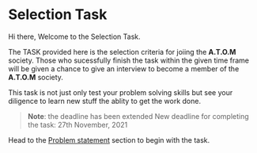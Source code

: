 # Selection Task

Hi there, Welcome to the Selection Task. 

The TASK provided here is the selection criteria for joiing the **A.T.O.M** society. Those who sucessfully finish the task within the given time frame will be given a chance to give an interview to become a member of the **A.T.O.M** society.

This task is not just only test your problem solving skills but see  your diligence to learn new stuff the ablity to get the work done.


> **Note**: the deadline has been extended 
> New deadline for completing the task: 27th November, 2021

Head to the [Problem statement](./sel-task/problem-statement.md) section to begin with the task.